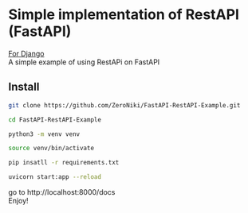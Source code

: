 # Simple implementation of RestAPI (FastAPI)

[For Django](https://github.com/ZeroNiki/Django-RestAPI-Example)<br>
A simple example of using RestAPi on FastAPI

## Install

```bash
git clone https://github.com/ZeroNiki/FastAPI-RestAPI-Example.git

cd FastAPI-RestAPI-Example
```

```bash
python3 -m venv venv

source venv/bin/activate

pip insatll -r requirements.txt
```

```bash
uvicorn start:app --reload
```

go to http://localhost:8000/docs<br>
Enjoy!
